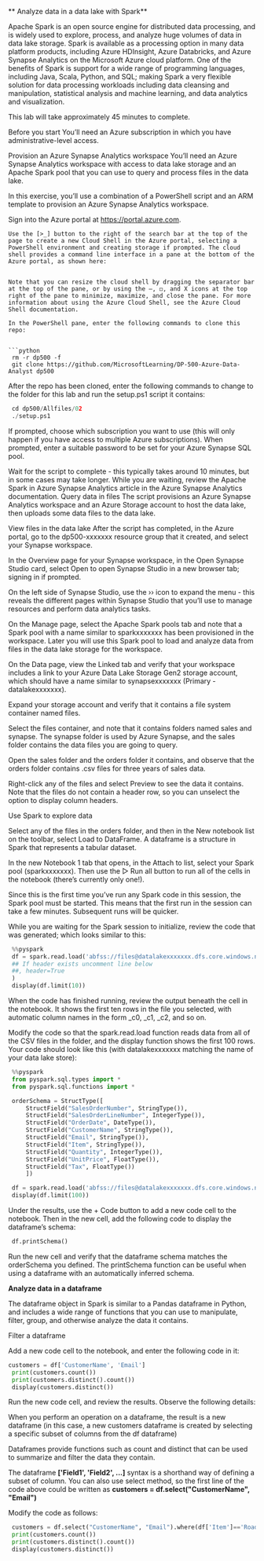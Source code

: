 ** Analyze data in a data lake with Spark**

Apache Spark is an open source engine for distributed data processing, and is widely used to explore, process, and analyze huge volumes of data in data lake storage. Spark is available as a processing option in many data platform products, including Azure HDInsight, Azure Databricks, and Azure Synapse Analytics on the Microsoft Azure cloud platform. One of the benefits of Spark is support for a wide range of programming languages, including Java, Scala, Python, and SQL; making Spark a very flexible solution for data processing workloads including data cleansing and manipulation, statistical analysis and machine learning, and data analytics and visualization.

This lab will take approximately 45 minutes to complete.

Before you start
You’ll need an Azure subscription in which you have administrative-level access.

Provision an Azure Synapse Analytics workspace
You’ll need an Azure Synapse Analytics workspace with access to data lake storage and an Apache Spark pool that you can use to query and process files in the data lake.

In this exercise, you’ll use a combination of a PowerShell script and an ARM template to provision an Azure Synapse Analytics workspace.

Sign into the Azure portal at
https://portal.azure.com.
```
Use the [>_] button to the right of the search bar at the top of the page to create a new Cloud Shell in the Azure portal, selecting a PowerShell environment and creating storage if prompted. The cloud shell provides a command line interface in a pane at the bottom of the Azure portal, as shown here:


Note that you can resize the cloud shell by dragging the separator bar at the top of the pane, or by using the —, ◻, and X icons at the top right of the pane to minimize, maximize, and close the pane. For more information about using the Azure Cloud Shell, see the Azure Cloud Shell documentation.

In the PowerShell pane, enter the following commands to clone this repo:


```python
 rm -r dp500 -f
 git clone https://github.com/MicrosoftLearning/DP-500-Azure-Data-Analyst dp500
```

After the repo has been cloned, enter the following commands to change to the folder for this lab and run the setup.ps1 script it contains:

```python
 cd dp500/Allfiles/02
 ./setup.ps1
```

If prompted, choose which subscription you want to use (this will only happen if you have access to multiple Azure subscriptions).
When prompted, enter a suitable password to be set for your Azure Synapse SQL pool.

Wait for the script to complete - this typically takes around 10 minutes, but in some cases may take longer. While you are waiting, review the Apache Spark in Azure Synapse Analytics article in the Azure Synapse Analytics documentation.
Query data in files
The script provisions an Azure Synapse Analytics workspace and an Azure Storage account to host the data lake, then uploads some data files to the data lake.

View files in the data lake
After the script has completed, in the Azure portal, go to the dp500-xxxxxxx resource group that it created, and select your Synapse workspace.

In the Overview page for your Synapse workspace, in the Open Synapse Studio card, select Open to open Synapse Studio in a new browser tab; signing in if prompted.

On the left side of Synapse Studio, use the ›› icon to expand the menu - this reveals the different pages within Synapse Studio that you’ll use to manage resources and perform data analytics tasks.

On the Manage page, select the Apache Spark pools tab and note that a Spark pool with a name similar to sparkxxxxxxx has been provisioned in the workspace. Later you will use this Spark pool to load and analyze data from files in the data lake storage for the workspace.

On the Data page, view the Linked tab and verify that your workspace includes a link to your Azure Data Lake Storage Gen2 storage account, which should have a name similar to synapsexxxxxxx (Primary - datalakexxxxxxx).

Expand your storage account and verify that it contains a file system container named files.

Select the files container, and note that it contains folders named sales and synapse. The synapse folder is used by Azure Synapse, and the sales folder contains the data files you are going to query.

Open the sales folder and the orders folder it contains, and observe that the orders folder contains .csv files for three years of sales data.

Right-click any of the files and select Preview to see the data it contains. Note that the files do not contain a header row, so you can unselect the option to display column headers.

Use Spark to explore data

Select any of the files in the orders folder, and then in the New notebook list on the toolbar, select Load to DataFrame. A dataframe is a structure in Spark that represents a tabular dataset.

In the new Notebook 1 tab that opens, in the Attach to list, select your Spark pool (sparkxxxxxxx). Then use the ▷ Run all button to run all of the cells in the notebook (there’s currently only one!).

Since this is the first time you’ve run any Spark code in this session, the Spark pool must be started. This means that the first run in the session can take a few minutes. Subsequent runs will be quicker.

While you are waiting for the Spark session to initialize, review the code that was generated; which looks similar to this:

```python
 %%pyspark
 df = spark.read.load('abfss://files@datalakexxxxxxx.dfs.core.windows.net/sales/orders/2019.csv', format='csv'
 ## If header exists uncomment line below
 ##, header=True
 )
 display(df.limit(10))
```

When the code has finished running, review the output beneath the cell in the notebook. It shows the first ten rows in the file you selected, with automatic column names in the form _c0, _c1, _c2, and so on.

Modify the code so that the spark.read.load function reads data from all of the CSV files in the folder, and the display function shows the first 100 rows. Your code should look like this (with datalakexxxxxxx matching the name of your data lake store):

```python
 %%pyspark
 from pyspark.sql.types import *
 from pyspark.sql.functions import *

 orderSchema = StructType([
     StructField("SalesOrderNumber", StringType()),
     StructField("SalesOrderLineNumber", IntegerType()),
     StructField("OrderDate", DateType()),
     StructField("CustomerName", StringType()),
     StructField("Email", StringType()),
     StructField("Item", StringType()),
     StructField("Quantity", IntegerType()),
     StructField("UnitPrice", FloatType()),
     StructField("Tax", FloatType())
     ])

 df = spark.read.load('abfss://files@datalakexxxxxxx.dfs.core.windows.net/sales/orders/*.csv', format='csv', schema=orderSchema)
 display(df.limit(100))
```

Under the results, use the + Code button to add a new code cell to the notebook. Then in the new cell, add the following code to display the dataframe’s schema:

```python
 df.printSchema()
```

Run the new cell and verify that the dataframe schema matches the orderSchema you defined. The printSchema function can be useful when using a dataframe with an automatically inferred schema.

**Analyze data in a dataframe**

The dataframe object in Spark is similar to a Pandas dataframe in Python, and includes a wide range of functions that you can use to manipulate, filter, group, and otherwise analyze the data it contains.

Filter a dataframe

Add a new code cell to the notebook, and enter the following code in it:

```python
customers = df['CustomerName', 'Email']
 print(customers.count())
 print(customers.distinct().count())
 display(customers.distinct())
```

Run the new code cell, and review the results. Observe the following details:

When you perform an operation on a dataframe, the result is a new dataframe (in this case, a new customers dataframe is created by selecting a specific subset of columns from the df dataframe)

Dataframes provide functions such as count and distinct that can be used to summarize and filter the data they contain.

The dataframe **['Field1', 'Field2', ...]** syntax is a shorthand way of defining a subset of column. You can also use select method, so the first line of the code above could be written as  **customers = df.select("CustomerName", "Email")**

Modify the code as follows:

```python
 customers = df.select("CustomerName", "Email").where(df['Item']=='Road-250 Red, 52')
 print(customers.count())
 print(customers.distinct().count())
 display(customers.distinct())
```
